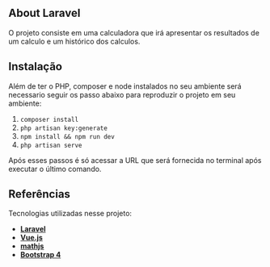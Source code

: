 ## About Laravel

O projeto consiste em uma calculadora que irá apresentar os resultados de um calculo e um histórico dos calculos.

## Instalação

Além de ter o PHP, composer e node instalados no seu ambiente será necessario seguir os passo abaixo para reproduzir o projeto em seu ambiente:

1. `composer install`
2. `php artisan key:generate`
3. `npm install && npm run dev`
4. `php artisan serve`

Após esses passos é só acessar a URL que será fornecida no terminal após executar o último comando.

## Referências

Tecnologias utilizadas nesse projeto:

- **[Laravel](https://laravel.com/docs/8.x)**
- **[Vue.js](https://br.vuejs.org/v2/guide/installation.html)**
- **[mathjs](https://mathjs.org/docs/getting_started.html)**
- **[Bootstrap 4](https://getbootstrap.com/docs/4.0/getting-started/introduction/)**
